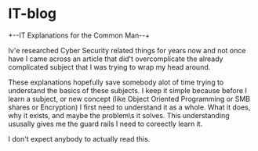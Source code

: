 # IT-blog
+--IT Explanations for the Common Man--+

Iv'e researched Cyber Security related things for years now and not once have I came across an article that did't overcomplicate the already complicated subject
that I was trying to wrap my head around.

These explanations hopefully save somebody alot of time trying to understand the basics of these subjects.  I keep it simple because before I learn a subject, 
or new concept (like Object Oriented Programming or SMB shares or Encryption) I first need to understand it as a whole.  What it does, why it exists, and maybe the problem\s it solves.
This understanding ususally gives me the guard rails I need to coreectly learn it.

I don't expect anybody to actually read this.

